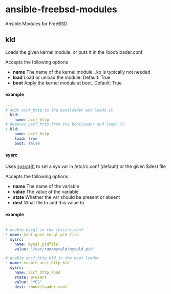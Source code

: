 ansible-freebsd-modules
=======================

Ansible Modules for FreeBSD

## kld

Loads the given kernel module, or puts it in the /boot/loader.conf

Accepts the following options

- **name** The name of the kernel module. .ko is typically not needed
- **load** Load or unload the module. Default: True
- **boot** Apply the kernel module at boot. Default: True

#### example
```yaml
---
# Adds accf_http to the bootloader and loads it
- kld:
    name: accf_http
# Removes accf_http from the bootloader and loads it
- kld:
    name: accf_http
    load: true
    boot: false
```

#### sysrc

Uses [sysrc(8)](https://www.freebsd.org/cgi/man.cgi?query=sysrc) to set a sys var in /etc/rc.conf (default) or the given
$dest file

Accepts the following options

- **name** The name of the variable
- **value** The value of the variable
- **state** Whether the var should be present or absent
- **dest**  What file to add this value to

#### example
```yaml
---
# enable mysql in the /etc/rc.conf
- name: Configure mysql pid file
  sysrc:
    name: mysql_pidfile
    value: "/var/run/mysqld/mysqld.pid"

# enable accf_http kld in the boot loader
- name: enable accf_http kld
  sysrc:
    name: accf_http_load
    state: present
    value: "YES"
    dest: /boot/loader.conf
```